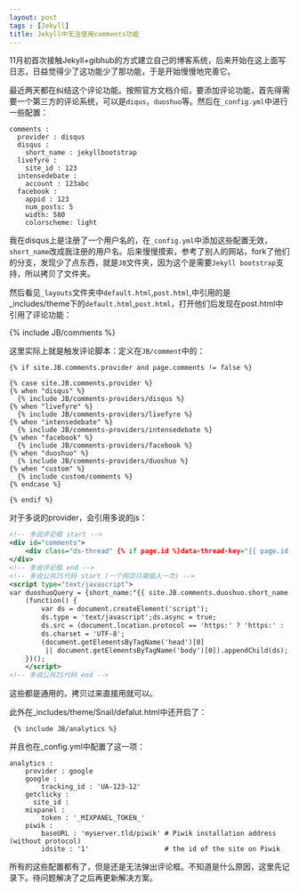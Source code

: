 ```yaml
---
layout: post
tags : [Jekyll]
title: Jekyll中无法使用comments功能
---
```


11月初首次接触Jekyll+gibhub的方式建立自己的博客系统，后来开始在这上面写日志，日益觉得少了这功能少了那功能，于是开始慢慢地完善它。

最近两天都在纠结这个评论功能。按照官方文档介绍，要添加评论功能，首先得需要一个第三方的评论系统，可以是`diqus`，`duoshuo`等。然后在`_config.yml`中进行一些配置：

```
comments :
  provider : disqus
  disqus :
    short_name : jekyllbootstrap
  livefyre :
    site_id : 123
  intensedebate :
    account : 123abc
  facebook :
    appid : 123
    num_posts: 5
    width: 580
    colorscheme: light
 ```


 我在disqus上是注册了一个用户名的，在`_config.yml`中添加这些配置无效，`short_name`改成我注册的用户名。后来慢慢摸索，参考了别人的网站，fork了他们的分支，发现少了点东西，就是`JB`文件夹，因为这个是需要`Jekyll bootstrap`支持，所以拷贝了文件夹。
 
 然后看见`_layouts`文件夹中`default.html`,`post.html`,中引用的是_includes/theme下的`default.html`,`post.html`，打开他们后发现在post.html中引用了评论功能：

>
 </div>
	<div class="clearboth"></div>
	{% include JB/comments %}
	<div class="clearboth"></div>
</div>

这里实际上就是触发评论脚本：定义在`JB/comment`中的：

```
{% if site.JB.comments.provider and page.comments != false %}

{% case site.JB.comments.provider %}
{% when "disqus" %}
  {% include JB/comments-providers/disqus %}
{% when "livefyre" %}
  {% include JB/comments-providers/livefyre %}
{% when "intensedebate" %}
  {% include JB/comments-providers/intensedebate %}
{% when "facebook" %}
  {% include JB/comments-providers/facebook %}
{% when "duoshuo" %}
  {% include JB/comments-providers/duoshuo %}
{% when "custom" %}
  {% include custom/comments %}
{% endcase %}

{% endif %}
```

对于多说的provider，会引用多说的js：

```xml
<!-- 多说评论框 start -->
<div id="comments">
    <div class="ds-thread" {% if page.id %}data-thread-key="{{ page.id }}"{% endif %}  data-title="{% if page.title %}{{ page.title }} - {% endif %}{{ site.title }}"></div>
</div>
<!-- 多说评论框 end -->
<!-- 多说公共JS代码 start (一个网页只需插入一次) -->
<script type="text/javascript">
var duoshuoQuery = {short_name:"{{ site.JB.comments.duoshuo.short_name }}"};
	(function() {
		var ds = document.createElement('script');
		ds.type = 'text/javascript';ds.async = true;
		ds.src = (document.location.protocol == 'https:' ? 'https:' : 'http:') + '//static.duoshuo.com/embed.js';
		ds.charset = 'UTF-8';
		(document.getElementsByTagName('head')[0] 
		 || document.getElementsByTagName('body')[0]).appendChild(ds);
	})();
	</script>
<!-- 多说公共JS代码 end -->

```

这些都是通用的，拷贝过来直接用就可以。

此外在_includes/theme/Snail/defalut.html中还开启了：

` {% include JB/analytics %}`

并且也在_config.yml中配置了这一项：

```
analytics :
    provider : google 
    google : 
        tracking_id : 'UA-123-12'
    getclicky :
      site_id : 
    mixpanel :
        token : '_MIXPANEL_TOKEN_'
    piwik :
        baseURL : 'myserver.tld/piwik' # Piwik installation address (without protocol)
        idsite : '1'                   # the id of the site on Piwik
 ```
 所有的这些配置都有了，但是还是无法弹出评论框。不知道是什么原因，这里先记录下。待问题解决了之后再更新解决方案。

 